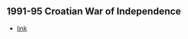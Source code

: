 ## 1991-95 Croatian War of Independence
- [link](https://en.wikipedia.org/wiki/Croatian_War_of_Independence)